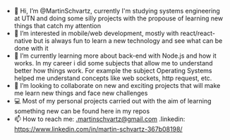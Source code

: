 - 👋 Hi, I’m @MartinSchvartz, currently I'm studying systems engineering at UTN and doing some silly projects with the propouse of learning new things that catch my attention
- 👀 I’m interested in mobile/web development, mostly with react/react-native but is always fun to learn a new technology and see what can be done with it
- 🌱 I’m currently learning more about back-end with Node.js and how it works. In my career i did some subjects that allow me to understand better how things work. For example the subject Operating Systems helped me understand concepts like web sockets, http request, etc.
- 💞️ I’m looking to collaborate on new and exciting projects that will make me learn new things and face new challenges
- 💻 Most of my personal projects carried out with the aim of learning something new can be found here in my repos
- 📫 How to reach me: 
  .martinschvartz@gmail.com
  .linkedin: https://www.linkedin.com/in/martin-schvartz-367b08198/

